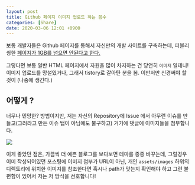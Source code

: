 ```yaml
---
layout: post
title: Github 페이지 이미지 업로드 하는 꼼수
categories: [Share]
date: 2020-03-06 12:01 +0900
---
```

보통 개발자들은 Github 페이지를 통해서 자신만의 개발 사이트를 구축하는데, 퍼블리슁한 [페이지가 1GB를 넘으면 안된다고 한다.](https://help.github.com/en/github/working-with-github-pages/about-github-pages#usage-limits)

그렇다면 보통 일반 HTML 페이지에서 자원을 많이 차지하는 건 당연히 `이미지` 일테니! 
이미지 업로드를 망설였거나, 그래서 tistory로 갈아탄 분을 봄. 이만저만 신경써야 할 것이 (나중에 생긴다.) 

## 어떻게 ?
너무나 민망한? 방법이지만, 저는 자신의 Repository에 Issue 에서 아무런 이슈를 만들고(그러라고 만든 이슈 탭이 아님에도 불구하고) 거기에 댓글에 이미지들을 첨부합니다.

![](https://user-images.githubusercontent.com/28615416/76046409-31eac980-5fa3-11ea-930d-57b452dc10db.png)

이게 좋았던 점은, 가끔씩 더 예쁜 블로그를 보다보면 테마를 종종 바꾸는데, 그럴경우 이미 작성되어있던 포스팅에 이미지 첨부가 URL이 아닌, 개인 `assets/images` 하위의 디렉토리에 위치한 이미지를 참조한다면 혹시나 path가 맞는지 확인해야 하고 그런 불편함이 있어서 저는 저 방식을 선호합니다! 
